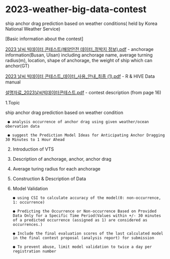 # 2023-weather-big-data-contest
ship anchor drag prediction based on weather conditions( held by Korea National Weather Service)


[Basic information about the contest]


[2023 날씨 빅데이터 콘테스트(해양안전 데이터_정박지 정보).pdf](https://github.com/hyel0000/2023-weather-big-data-contest/files/13329477/2023._.pdf) - anchorage information(Busan, Ulsan) 
including anchorage name, average turning radius(m), location, shape of anchorage, the weight of ship which can anchor(GT)


[2023 날씨 빅데이터 콘테스트_데이터_사용_안내_최종 (1).pdf](https://github.com/hyel0000/2023-weather-big-data-contest/files/13329497/2023._._._._.1.pdf) - R & HIVE Data manual


[설명자료_2023날씨빅데이터콘테스트.pdf](https://github.com/hyel0000/2023-weather-big-data-contest/files/13329566/_2023.pdf) - contest description (from page 16)



  
1.Topic

ship anchor drag prediction based on weather condition

     ● analysis occurrence of anchor drag using given weather/ocean obervation data 

     ● suggest the Prediction Model Ideas for Anticipating Anchor Dragging 30 Minutes to 1 Hour Ahead

2. Introduction of VTS
   
3. Description of anchorage, anchor, anchor drag
   
4. Average turing radius for each anchorage
   
5. Construction & Description of Data
   
6. Model Validation
    
       ● using CSI to calculate accuracy of the model(0: non-occurrence, 1: occurrence)

       ● Predicting the Occurrence or Non-occurrence Based on Provided Data Only for a Specific Time Period(Values within +/- 30 minutes of a predicted occurrence (assigned as 1) are considered as occurrences.)

       ● Include the final evaluation scores of the last calculated model in the final contest proposal (analysis report) for submission

       ● To prevent abuse, limit model validation to twice a day per registration number



















